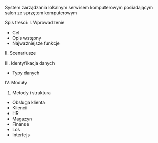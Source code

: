 System zarządzania lokalnym serwisem komputerowym posiadającym
salon ze sprzętem komputerowym

Spis treści:
I. Wprowadzenie
- Cel
- Opis wstępny
- Najważniejsze funkcje

II. Scenariusze

III. Identyfikacja danych
  - Typy danych

IV. Moduły

1. Metody i struktura
- Obsługa klienta
- Klienci
- HR
- Magazyn
- Finanse
- Los
- Interfejs
